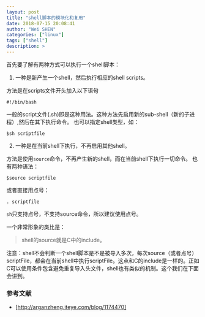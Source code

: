```yaml
---
layout: post
title: "shell脚本的模块化和复用"
date: 2018-07-15 20:08:41
author: "Wei SHEN"
categories: ["linux"]
tags: ["shell"]
description: >
---
```


首先要了解有两种方式可以执行一个shell脚本：

1. 一种是新产生一个shell，然后执行相应的shell scripts。

方法是在scripts文件开头加入以下语句
```
#!/bin/bash
```
一般的script文件(.sh)即是这种用法。这种方法先启用新的sub-shell（新的子进程）,然后在其下执行命令。
也可以指定shell类型，如：
```
$sh scriptfile
```

2. 一种是在当前shell下执行，不再启用其他shell。

方法是使用`source`命令，不再产生新的shell，而在当前shell下执行一切命令。
也有两种语法：
```
$source scriptfile
```
或者直接用点号：
```
. scriptfile
```
`sh`只支持点号，不支持source命令，所以建议使用点号。

一个非常形象的类比是：
> shell的source就是C中的include。

注意：shell不会判断一个shell脚本是不是被导入多次，每次source（或者点号）scriptFile，都会在当前shell中执行scriptFile。这点和C的include是一样的。正如C可以使用条件包含避免重复导入头文件，shell也有类似的机制。这个我们在下面会讲到。

### 参考文献
* [http://arganzheng.iteye.com/blog/1174470]
